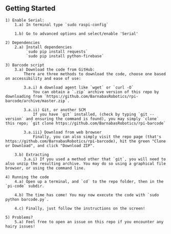 ## Getting Started

	1) Enable Serial:
		1.a) In terminal type `sudo raspi-config`
		
		1.b) Go to advanced options and select/enable 'Serial'
		
	2) Dependencies
		2.a) Install dependencies
			 `sudo pip install requests`
			 `sudo pip install python-firebase`

	3) Barcode script
		3.a) Download the code from GitHub:
			There are three methods to download the code, choose one based on accessibility and ease of use:
			
			3.a.i) A download agent like `wget` or `curl -O`
				You can obtain a `.zip` archive version of this repo by downloading from `https://github.com/BarnabasRobotics/rpi-barcode/archive/master.zip`.
				
			3.a.ii) Git, or another SCM
				If you have `git` installed, (check by typing `git --version` and ensuring the command is found), you may simply `clone` this repo; `git clone https://github.com/BarnabasRobotics/rpi-barcode`
				
			3.a.iii} Download from web browser
				Finally, you can also simply visit the repo page (that's https://github.com/BarnabasRobotics/rpi-barcode), hit the green "Clone or Download", and click "Download ZIP".
		
		3.b) Extracting
			3.a.i) If you used a method other that `git`, you will need to also unzip the resulting archive. You may do so using a graphical file browser, or using the command line.

	4) Running the code
		4.a) Open up a terminal, and `cd` to the repo folder, then in the `pi-code` subdir.
		
		4.b) The time has come! You may now execute the code with `sudo python barcode.py`.
		
		4.c) Finally, just follow the instructions on the screen!

	5) Problems?
		5.a) Feel free to open an issue on this repo if you encounter any hairy issues!